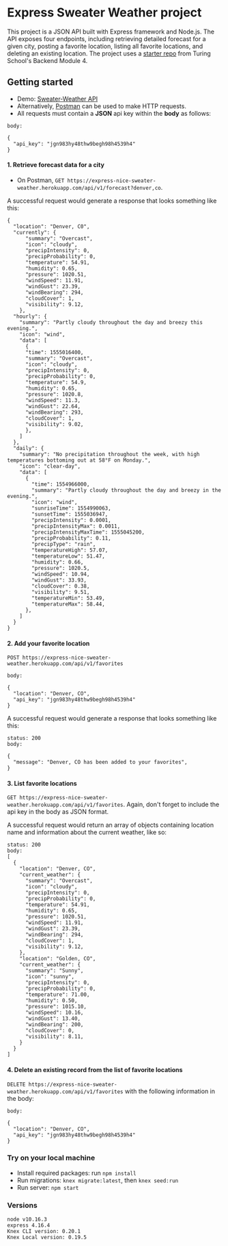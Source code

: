 # Express Sweater Weather project
This project is a JSON API built with Express framework and Node.js. The API exposes four endpoints, including retrieving detailed forecast for a given city, posting a favorite location, listing all favorite locations, and deleting an existing location. The project uses a [starter repo](https://github.com/turingschool-examples/all-your-base) from Turing School's Backend Module 4.


## Getting started
- Demo: [Sweater-Weather API](https://express-nice-sweater-weather.herokuapp.com/)
- Alternatively, [Postman](https://www.getpostman.com/downloads/) can be used to make HTTP requests. 
- All requests must contain a **JSON** api key within the **body** as follows:

```
body:

{
  "api_key": "jgn983hy48thw9begh98h4539h4"
}
``` 
#### 1. Retrieve forecast data for a city
- On Postman, `GET https://express-nice-sweater-weather.herokuapp.com/api/v1/forecast?denver,co`. 

A successful request would generate a response that looks something like this:

```
{
  "location": "Denver, C0",
  "currently": {
      "summary": "Overcast",
      "icon": "cloudy",
      "precipIntensity": 0,
      "precipProbability": 0,
      "temperature": 54.91,
      "humidity": 0.65,
      "pressure": 1020.51,
      "windSpeed": 11.91,
      "windGust": 23.39,
      "windBearing": 294,
      "cloudCover": 1,
      "visibility": 9.12,
    },
  "hourly": {
    "summary": "Partly cloudy throughout the day and breezy this evening.",
    "icon": "wind",
    "data": [
      {
      "time": 1555016400,
      "summary": "Overcast",
      "icon": "cloudy",
      "precipIntensity": 0,
      "precipProbability": 0,
      "temperature": 54.9,
      "humidity": 0.65,
      "pressure": 1020.8,
      "windSpeed": 11.3,
      "windGust": 22.64,
      "windBearing": 293,
      "cloudCover": 1,
      "visibility": 9.02,
      },
    ]
  },
  "daily": {
    "summary": "No precipitation throughout the week, with high temperatures bottoming out at 58°F on Monday.",
    "icon": "clear-day",
    "data": [
      {
        "time": 1554966000,
        "summary": "Partly cloudy throughout the day and breezy in the evening.",
        "icon": "wind",
        "sunriseTime": 1554990063,
        "sunsetTime": 1555036947,
        "precipIntensity": 0.0001,
        "precipIntensityMax": 0.0011,
        "precipIntensityMaxTime": 1555045200,
        "precipProbability": 0.11,
        "precipType": "rain",
        "temperatureHigh": 57.07,
        "temperatureLow": 51.47,
        "humidity": 0.66,
        "pressure": 1020.5,
        "windSpeed": 10.94,
        "windGust": 33.93,
        "cloudCover": 0.38,
        "visibility": 9.51,
        "temperatureMin": 53.49,
        "temperatureMax": 58.44,
      },
    ]
  }
}
```

#### 2. Add your favorite location
`POST https://express-nice-sweater-weather.herokuapp.com/api/v1/favorites`

```
body:

{
  "location": "Denver, CO",
  "api_key": "jgn983hy48thw9begh98h4539h4"
}
```

A successful request would generate a response that looks something like this:

```
status: 200
body:

{
  "message": "Denver, CO has been added to your favorites",
}
```

#### 3. List favorite locations
`GET https://express-nice-sweater-weather.herokuapp.com/api/v1/favorites`. Again, don't forget to include the api key in the body as JSON format. 

A successful request would return an array of objects containing location name and information about the current weather, like so:

```
status: 200
body:
[
  {
    "location": "Denver, CO",
    "current_weather": {
      "summary": "Overcast",
      "icon": "cloudy",
      "precipIntensity": 0,
      "precipProbability": 0,
      "temperature": 54.91,
      "humidity": 0.65,
      "pressure": 1020.51,
      "windSpeed": 11.91,
      "windGust": 23.39,
      "windBearing": 294,
      "cloudCover": 1,
      "visibility": 9.12,
    },
    "location": "Golden, CO",
    "current_weather": {
      "summary": "Sunny",
      "icon": "sunny",
      "precipIntensity": 0,
      "precipProbability": 0,
      "temperature": 71.00,
      "humidity": 0.50,
      "pressure": 1015.10,
      "windSpeed": 10.16,
      "windGust": 13.40,
      "windBearing": 200,
      "cloudCover": 0,
      "visibility": 8.11,
    }
  }
]
```

#### 4. Delete an existing record from the list of favorite locations
`DELETE https://express-nice-sweater-weather.herokuapp.com/api/v1/favorites` with the following information in the body:

```
body:

{
  "location": "Denver, CO",
  "api_key": "jgn983hy48thw9begh98h4539h4"
}
```

### Try on your local machine
- Install required packages: run `npm install`
- Run migrations: `knex migrate:latest`, then `knex seed:run`
- Run server: `npm start`


### Versions
```
node v10.16.3
express 4.16.4
Knex CLI version: 0.20.1
Knex Local version: 0.19.5
```
